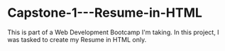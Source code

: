 # Capstone-1---Resume-in-HTML
This is part of a Web Development Bootcamp I'm taking. In this project, I was tasked to create my Resume in HTML only.
